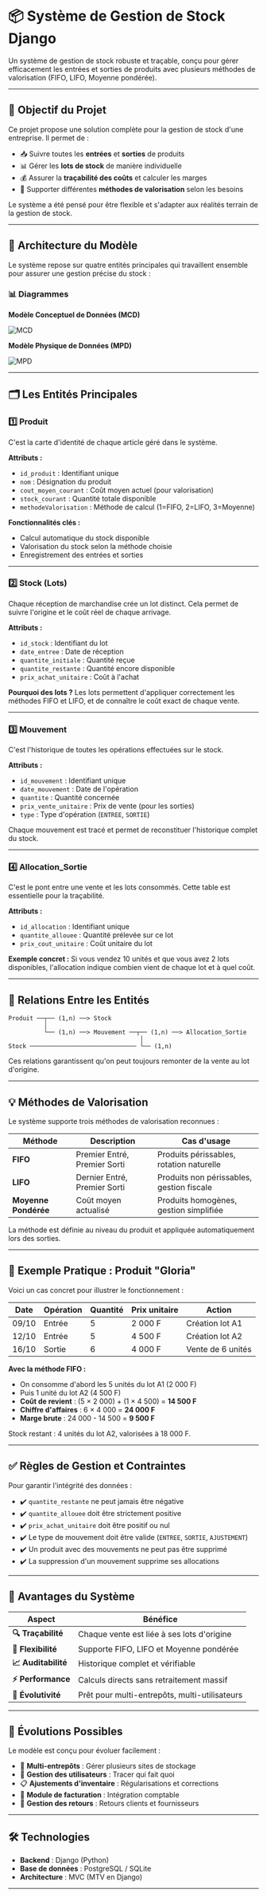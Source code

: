 # 📦 Système de Gestion de Stock Django

Un système de gestion de stock robuste et traçable, conçu pour gérer efficacement les entrées et sorties de produits avec plusieurs méthodes de valorisation (FIFO, LIFO, Moyenne pondérée).

---

## 🎯 Objectif du Projet

Ce projet propose une solution complète pour la gestion de stock d'une entreprise. Il permet de :

- 📥 Suivre toutes les **entrées** et **sorties** de produits
- 📊 Gérer les **lots de stock** de manière individuelle
- 💰 Assurer la **traçabilité des coûts** et calculer les marges
- 🔄 Supporter différentes **méthodes de valorisation** selon les besoins

Le système a été pensé pour être flexible et s'adapter aux réalités terrain de la gestion de stock.

---

## 📐 Architecture du Modèle

Le système repose sur quatre entités principales qui travaillent ensemble pour assurer une gestion précise du stock :

### 📊 Diagrammes

**Modèle Conceptuel de Données (MCD)**

![MCD](images/mcd.png)

**Modèle Physique de Données (MPD)**

![MPD](../images/mpd.png)

---

## 🗂️ Les Entités Principales

### 1️⃣ Produit

C'est la carte d'identité de chaque article géré dans le système.

**Attributs :**
- `id_produit` : Identifiant unique
- `nom` : Désignation du produit
- `cout_moyen_courant` : Coût moyen actuel (pour valorisation)
- `stock_courant` : Quantité totale disponible
- `methodeValorisation` : Méthode de calcul (1=FIFO, 2=LIFO, 3=Moyenne)

**Fonctionnalités clés :**
- Calcul automatique du stock disponible
- Valorisation du stock selon la méthode choisie
- Enregistrement des entrées et sorties

---

### 2️⃣ Stock (Lots)

Chaque réception de marchandise crée un lot distinct. Cela permet de suivre l'origine et le coût réel de chaque arrivage.

**Attributs :**
- `id_stock` : Identifiant du lot
- `date_entree` : Date de réception
- `quantite_initiale` : Quantité reçue
- `quantite_restante` : Quantité encore disponible
- `prix_achat_unitaire` : Coût à l'achat

**Pourquoi des lots ?**
Les lots permettent d'appliquer correctement les méthodes FIFO et LIFO, et de connaître le coût exact de chaque vente.

---

### 3️⃣ Mouvement

C'est l'historique de toutes les opérations effectuées sur le stock.

**Attributs :**
- `id_mouvement` : Identifiant unique
- `date_mouvement` : Date de l'opération
- `quantite` : Quantité concernée
- `prix_vente_unitaire` : Prix de vente (pour les sorties)
- `type` : Type d'opération (`ENTREE`, `SORTIE`)

Chaque mouvement est tracé et permet de reconstituer l'historique complet du stock.

---

### 4️⃣ Allocation_Sortie

C'est le pont entre une vente et les lots consommés. Cette table est essentielle pour la traçabilité.

**Attributs :**
- `id_allocation` : Identifiant unique
- `quantite_allouee` : Quantité prélevée sur ce lot
- `prix_cout_unitaire` : Coût unitaire du lot

**Exemple concret :**
Si vous vendez 10 unités et que vous avez 2 lots disponibles, l'allocation indique combien vient de chaque lot et à quel coût.

---

## 🔄 Relations Entre les Entités
```
Produit ──┬── (1,n) ──> Stock
          │
          └── (1,n) ──> Mouvement ──┬── (1,n) ──> Allocation_Sortie
                                     │
Stock ────────────────────────────── └── (1,n)
```

Ces relations garantissent qu'on peut toujours remonter de la vente au lot d'origine.

---

## 💡 Méthodes de Valorisation

Le système supporte trois méthodes de valorisation reconnues :

| Méthode | Description | Cas d'usage |
|---------|-------------|-------------|
| **FIFO** | Premier Entré, Premier Sorti | Produits périssables, rotation naturelle |
| **LIFO** | Dernier Entré, Premier Sorti | Produits non périssables, gestion fiscale |
| **Moyenne Pondérée** | Coût moyen actualisé | Produits homogènes, gestion simplifiée |

La méthode est définie au niveau du produit et appliquée automatiquement lors des sorties.

---

## 📝 Exemple Pratique : Produit "Gloria"

Voici un cas concret pour illustrer le fonctionnement :

| Date | Opération | Quantité | Prix unitaire | Action |
|------|-----------|----------|---------------|--------|
| 09/10 | Entrée | 5 | 2 000 F | Création lot A1 |
| 12/10 | Entrée | 5 | 4 500 F | Création lot A2 |
| 16/10 | Sortie | 6 | 4 000 F | Vente de 6 unités |

**Avec la méthode FIFO :**
- On consomme d'abord les 5 unités du lot A1 (2 000 F)
- Puis 1 unité du lot A2 (4 500 F)
- **Coût de revient** : (5 × 2 000) + (1 × 4 500) = **14 500 F**
- **Chiffre d'affaires** : 6 × 4 000 = **24 000 F**
- **Marge brute** : 24 000 - 14 500 = **9 500 F**

Stock restant : 4 unités du lot A2, valorisées à 18 000 F.

---

## ✅ Règles de Gestion et Contraintes

Pour garantir l'intégrité des données :

- ✔️ `quantite_restante` ne peut jamais être négative
- ✔️ `quantite_allouee` doit être strictement positive
- ✔️ `prix_achat_unitaire` doit être positif ou nul
- ✔️ Le type de mouvement doit être valide (`ENTREE`, `SORTIE`, `AJUSTEMENT`)
- ✔️ Un produit avec des mouvements ne peut pas être supprimé
- ✔️ La suppression d'un mouvement supprime ses allocations

---

## 🚀 Avantages du Système

| Aspect | Bénéfice |
|--------|----------|
| **🔍 Traçabilité** | Chaque vente est liée à ses lots d'origine |
| **🎨 Flexibilité** | Supporte FIFO, LIFO et Moyenne pondérée |
| **📈 Auditabilité** | Historique complet et vérifiable |
| **⚡ Performance** | Calculs directs sans retraitement massif |
| **🔧 Évolutivité** | Prêt pour multi-entrepôts, multi-utilisateurs |

---

## 🔮 Évolutions Possibles

Le modèle est conçu pour évoluer facilement :

- 🏢 **Multi-entrepôts** : Gérer plusieurs sites de stockage
- 👥 **Gestion des utilisateurs** : Tracer qui fait quoi
- 📋 **Ajustements d'inventaire** : Régularisations et corrections
- 🧾 **Module de facturation** : Intégration comptable
- 🔄 **Gestion des retours** : Retours clients et fournisseurs

---

## 🛠️ Technologies

- **Backend** : Django (Python)
- **Base de données** : PostgreSQL / SQLite
- **Architecture** : MVC (MTV en Django)

---

